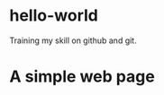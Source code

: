 # hello-world
 Training my skill on github and git.

# A simple web page
<a href="https://github.com/Jorgegabrielsantos/hello-world/blob/main/hello.html">